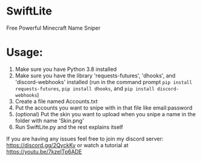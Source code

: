# SwiftLite
 Free Powerful Minecraft Name Sniper

# Usage:
 1. Make sure you have Python 3.8 installed
 2. Make sure you have the library 'requests-futures', 'dhooks', and 'discord-webhooks' installed (run in the command prompt `pip install requests-futures`, `pip install dhooks`, and `pip install discord-webhooks`)
  3. Create a file named Accounts.txt
  4. Put the accounts you want to snipe with in that file like email:password
  5. (optional) Put the skin you want to upload when you snipe a name in the folder with name 'Skin.png'
  6. Run SwiftLite.py and the rest explains itself

 If you are having any issues feel free to join my discord server: https://discord.gg/2QyckKv or watch a tutorial at https://youtu.be/7kzeITp6ADE